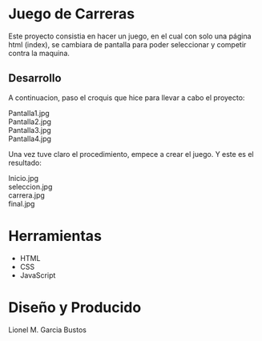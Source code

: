 <h1>Juego de Carreras</h1>

Este proyecto consistia en hacer un juego, en el cual con solo una página html (index), se
cambiara de pantalla para poder seleccionar y competir contra la maquina.

<h2>Desarrollo</h2>

A continuacion, paso el croquis que hice para llevar a cabo el proyecto:

Pantalla1.jpg
<br>
Pantalla2.jpg
<br>
Pantalla3.jpg
<br>
Pantalla4.jpg

Una vez tuve claro el procedimiento, empece a crear el juego. Y este es el resultado:

Inicio.jpg
<br>
seleccion.jpg
<br>
carrera.jpg
<br>
final.jpg

<h1>Herramientas</h1>

- HTML
- CSS
- JavaScript

<h1>Diseño y Producido</h1>

Lionel M. Garcia Bustos